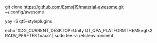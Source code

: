 git clone https://github.com/Esmoj19/material-awesome.git ~/.config/awesome


yay -S qt5-styleplugins

echo 'XDG_CURRENT_DESKTOP=Unity
QT_QPA_PLATFORMTHEME=gtk2
RADV_PERFTEST=aco' | sudo tee -a /etc/environment
